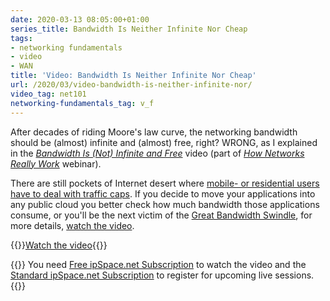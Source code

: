 ```yaml
---
date: 2020-03-13 08:05:00+01:00
series_title: Bandwidth Is Neither Infinite Nor Cheap
tags:
- networking fundamentals
- video
- WAN
title: 'Video: Bandwidth Is Neither Infinite Nor Cheap'
url: /2020/03/video-bandwidth-is-neither-infinite-nor/
video_tag: net101
networking-fundamentals_tag: v_f
---
```

After decades of riding Moore's law curve, the networking bandwidth should be (almost) infinite and (almost) free, right? WRONG, as I explained in the *[Bandwidth Is (Not) Infinite and Free](https://my.ipspace.net/bin/get/Net101/F2.3%20-%20Bandwidth%20Is%20%28Not%29%20Infinite%20and%20Free.mp4?doccode=Net101)* video (part of *[How Networks Really Work](https://www.ipspace.net/How_Networks_Really_Work)* webinar).

There are still pockets of Internet desert where [mobile- or residential users have to deal with traffic caps](https://en.wikipedia.org/wiki/Data_cap). If you decide to move your applications into any public cloud you better check how much bandwidth those applications consume, or you'll be the next victim of the [Great Bandwidth Swindle](http://blog.thestateofme.com/2019/12/12/the-great-bandwidth-swindle/), for more details, [watch the video](https://my.ipspace.net/bin/get/Net101/F2.3%20-%20Bandwidth%20Is%20%28Not%29%20Infinite%20and%20Free.mp4?doccode=Net101).

{{<jump>}}[Watch the video](https://my.ipspace.net/bin/get/Net101/F2.3%20-%20Bandwidth%20Is%20%28Not%29%20Infinite%20and%20Free.mp4?doccode=Net101){{</jump>}}

{{<note free>}}
You need [Free ipSpace.net Subscription](https://www.ipspace.net/Subscription/Free) to watch the video and the [Standard ipSpace.net Subscription](https://www.ipspace.net/Subscription/) to register for upcoming live sessions.
{{</note>}}

